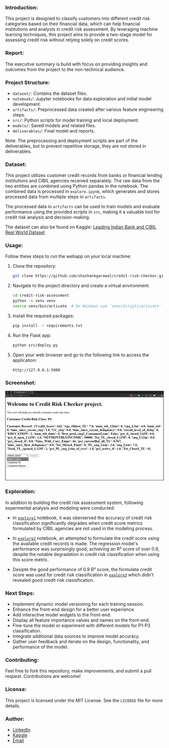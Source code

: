 ### Introduction:
This project is designed to classify customers into different credit risk categories based on their financial data, which can help financial institutions and analysts in credit risk assessment. By leveraging machine learning techniques, this project aims to provide a two-stage model for assessing credit risk without relying solely on credit scores.

### Report:
The executive summary is build with focus on providing insights and outcomes from the project to the non-technical audience.

### Project Structure:
* `dataset/`: Contains the dataset files.
* `notebook/`: Jupyter notebooks for data exploration and initial model development.
* `artifacts/`: Preprocessed data created after various feature engineering steps.
* `src/`: Python scripts for model training and local deployment.
* `models/`: Saved models and related files.
* `deliverables/`: Final model and reports.

Note: The preprocessing and deployment scripts are part of the deliverables, but to prevent repetitive storage, they are not stored in deliverables.

### Dataset:
This project utilizes customer credit records from banks or financial lending institutions and CIBIL agencies received separately. The raw data from the two entities are combined using Python pandas in the notebook. The combined data is processed in `explore.ipynb`, which generates and stores processed data from multiple steps in `artifacts`.

The processed data in `artifacts` can be used to train models and evaluate performance using the provided scripts in `src`, making it a valuable tool for credit risk analysis and decision-making.

The dataset can also be found on Kaggle: [Leading Indian Bank and CIBIL Real World Dataset](https://www.kaggle.com/datasets/saurabhbadole/leading-indian-bank-and-cibil-real-world-dataset)

### Usage:
Follow these steps to run the webapp on your local machine:
1. Clone the repository:
    ```bash
    git clone https://github.com/shashankgarewal/credit-risk-checker.git
    ```
2. Navigate to the project directory and create a virtual environment:
    ```bash
    cd credit-risk-assessment
    python -m venv venv
    source venv/bin/activate  # On Windows use `venv\Scripts\activate`
    ```
3. Install the required packages:
    ```bash
    pip install -r requirements.txt
    ```
4. Run the Flask app:
    ```bash
    python src/deploy.py
    ```
5. Open your web browser and go to the following link to access the application:
    ```
    http://127.0.0.1:5000
    ```
### Screenshot:
![credit-risk-classification-webapp](image.png)

### Exploration:
In addition to building the credit risk assessment system, following expermental analysis and modeling were conducted:
- In [`explore1`](src/explore1_model.ipynb) notebook, it was oberserved the accuracy of credit risk classification significantly degrades when credit score metrics formulated by CIBIL agencies are not used in the modeling process.

- In [`explore2`](src/explore2_model.ipynb) notebook, an attempted to formulate the credit score using the available credit records is made. The regression model's performance was surprisingly good, achieving an R² score of over 0.9, despite the notable degradation in credit risk classification when using this score metric.

- Desipte the good performance of 0.9 R² score, the formulate credit score was used for credit risk classification in [`explore3`](src/explore3_model.ipynb) which didn't revealed good credit risk classification.

### Next Steps:
- Implement dynamic model versioning for each training session.
- Enhance the front-end design for a better user experience.
- Add interactive model widgets to the front-end.
- Display all feature importance values and names on the front-end.
- Fine-tune the model or experiment with different models for P1-P3 classification.
- Integrate additional data sources to improve model accuracy.
- Gather user feedback and iterate on the design, functionality, and performance of the model.

### Contributing:
Feel free to fork this repository, make improvements, and submit a pull request. Contributions are welcome!

### License:
This project is licensed under the MIT License. See the `LICENSE` file for more details.

### Author:
- [LinkedIn](https://www.linkedin.com/in/shashankgarewal)
- [Kaggle](https://www.kaggle.com/shashankgarewal)
- [Email](mailto:shashankgarewal4+gitproject@gmail.com)
